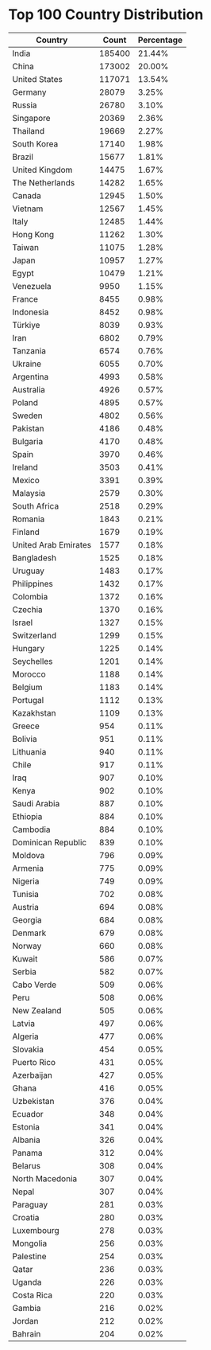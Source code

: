 # Top 100 Country Distribution
| Country | Count | Percentage |
|----|----|----|
| India | 185400 | 21.44% |
| China | 173002 | 20.00% |
| United States | 117071 | 13.54% |
| Germany | 28079 | 3.25% |
| Russia | 26780 | 3.10% |
| Singapore | 20369 | 2.36% |
| Thailand | 19669 | 2.27% |
| South Korea | 17140 | 1.98% |
| Brazil | 15677 | 1.81% |
| United Kingdom | 14475 | 1.67% |
| The Netherlands | 14282 | 1.65% |
| Canada | 12945 | 1.50% |
| Vietnam | 12567 | 1.45% |
| Italy | 12485 | 1.44% |
| Hong Kong | 11262 | 1.30% |
| Taiwan | 11075 | 1.28% |
| Japan | 10957 | 1.27% |
| Egypt | 10479 | 1.21% |
| Venezuela | 9950 | 1.15% |
| France | 8455 | 0.98% |
| Indonesia | 8452 | 0.98% |
| Türkiye | 8039 | 0.93% |
| Iran | 6802 | 0.79% |
| Tanzania | 6574 | 0.76% |
| Ukraine | 6055 | 0.70% |
| Argentina | 4993 | 0.58% |
| Australia | 4926 | 0.57% |
| Poland | 4895 | 0.57% |
| Sweden | 4802 | 0.56% |
| Pakistan | 4186 | 0.48% |
| Bulgaria | 4170 | 0.48% |
| Spain | 3970 | 0.46% |
| Ireland | 3503 | 0.41% |
| Mexico | 3391 | 0.39% |
| Malaysia | 2579 | 0.30% |
| South Africa | 2518 | 0.29% |
| Romania | 1843 | 0.21% |
| Finland | 1679 | 0.19% |
| United Arab Emirates | 1577 | 0.18% |
| Bangladesh | 1525 | 0.18% |
| Uruguay | 1483 | 0.17% |
| Philippines | 1432 | 0.17% |
| Colombia | 1372 | 0.16% |
| Czechia | 1370 | 0.16% |
| Israel | 1327 | 0.15% |
| Switzerland | 1299 | 0.15% |
| Hungary | 1225 | 0.14% |
| Seychelles | 1201 | 0.14% |
| Morocco | 1188 | 0.14% |
| Belgium | 1183 | 0.14% |
| Portugal | 1112 | 0.13% |
| Kazakhstan | 1109 | 0.13% |
| Greece | 954 | 0.11% |
| Bolivia | 951 | 0.11% |
| Lithuania | 940 | 0.11% |
| Chile | 917 | 0.11% |
| Iraq | 907 | 0.10% |
| Kenya | 902 | 0.10% |
| Saudi Arabia | 887 | 0.10% |
| Ethiopia | 884 | 0.10% |
| Cambodia | 884 | 0.10% |
| Dominican Republic | 839 | 0.10% |
| Moldova | 796 | 0.09% |
| Armenia | 775 | 0.09% |
| Nigeria | 749 | 0.09% |
| Tunisia | 702 | 0.08% |
| Austria | 694 | 0.08% |
| Georgia | 684 | 0.08% |
| Denmark | 679 | 0.08% |
| Norway | 660 | 0.08% |
| Kuwait | 586 | 0.07% |
| Serbia | 582 | 0.07% |
| Cabo Verde | 509 | 0.06% |
| Peru | 508 | 0.06% |
| New Zealand | 505 | 0.06% |
| Latvia | 497 | 0.06% |
| Algeria | 477 | 0.06% |
| Slovakia | 454 | 0.05% |
| Puerto Rico | 431 | 0.05% |
| Azerbaijan | 427 | 0.05% |
| Ghana | 416 | 0.05% |
| Uzbekistan | 376 | 0.04% |
| Ecuador | 348 | 0.04% |
| Estonia | 341 | 0.04% |
| Albania | 326 | 0.04% |
| Panama | 312 | 0.04% |
| Belarus | 308 | 0.04% |
| North Macedonia | 307 | 0.04% |
| Nepal | 307 | 0.04% |
| Paraguay | 281 | 0.03% |
| Croatia | 280 | 0.03% |
| Luxembourg | 278 | 0.03% |
| Mongolia | 256 | 0.03% |
| Palestine | 254 | 0.03% |
| Qatar | 236 | 0.03% |
| Uganda | 226 | 0.03% |
| Costa Rica | 220 | 0.03% |
| Gambia | 216 | 0.02% |
| Jordan | 212 | 0.02% |
| Bahrain | 204 | 0.02% |
